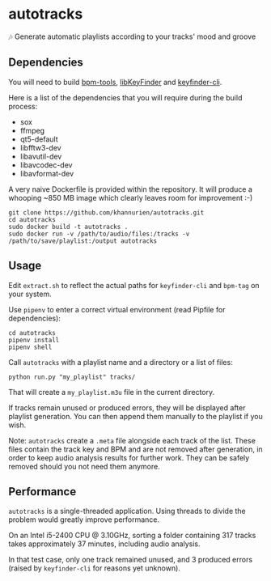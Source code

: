 # autotracks
🎶 Generate automatic playlists according to your tracks' mood and groove

## Dependencies
You will need to build [bpm-tools](http://www.pogo.org.uk/~mark/bpm-tools/), [libKeyFinder](https://github.com/ibsh/libKeyFinder) and [keyfinder-cli](https://github.com/EvanPurkhiser/keyfinder-cli).

Here is a list of the dependencies that you will require during the build process:

  * sox
  * ffmpeg
  * qt5-default
  * libfftw3-dev
  * libavutil-dev
  * libavcodec-dev
  * libavformat-dev

A very naive Dockerfile is provided within the repository. It will produce a whooping ~850 MB image which clearly leaves room for improvement :-)

```
git clone https://github.com/khannurien/autotracks.git
cd autotracks
sudo docker build -t autotracks .
sudo docker run -v /path/to/audio/files:/tracks -v /path/to/save/playlist:/output autotracks
```

## Usage
Edit `extract.sh` to reflect the actual paths for `keyfinder-cli` and `bpm-tag` on your system.

Use `pipenv` to enter a correct virtual environment (read Pipfile for dependencies):

```
cd autotracks
pipenv install
pipenv shell
```

Call `autotracks` with a playlist name and a directory or a list of files:

```
python run.py "my_playlist" tracks/
```

That will create a `my_playlist.m3u` file in the current directory.

If tracks remain unused or produced errors, they will be displayed after playlist generation. You can then append them manually to the playlist if you wish.

Note: `autotracks` create a `.meta` file alongside each track of the list. These files contain the track key and BPM and are not removed after generation, in order to keep audio analysis results for further work. They can be safely removed should you not need them anymore.

## Performance
`autotracks` is a single-threaded application. Using threads to divide the problem would greatly improve performance.

On an Intel i5-2400 CPU @ 3.10GHz, sorting a folder containing 317 tracks takes approximately 37 minutes, including audio analysis.

In that test case, only one track remained unused, and 3 produced errors (raised by `keyfinder-cli` for reasons yet unknown).

